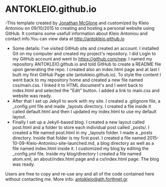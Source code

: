 # ANTOKLEIO.github.io
-This template created by [Jonathan McGlone](http://jmcglone.com) and customized by Kleio Antoniou on 09/10/2015  to creating and hosting a personal website using GitHub.  It contains some usefull information about Kleio Antoniou and contact info.You can view  data at <http://antokleio.github.io> 
- Some details: I've visited GitHub site and created an account. I installed Git on my computer and created my project's repository. I did Login to my GitHub account and went to https://github.com/new. I named my repository ANTOKLEIO.github.io and told GitHub to create a README file upon generating the repo. I created also an index.html page and at last I built my first GitHub Page site (antokleio.github.io). To style the content I went back to my repository home and created a new file named css/main.css. I linked it to HTML document's <head> and I went back to index.html and selected the "Edit" button. I added a link to main.css and website was ready. 
- After that I set up Jekyll to work with my site. I created a .gitignore file, a _config.yml file and made _layouts directory. I created a file inside it called default.html and then I updated my index.html to use my default layout.
- Finally I set up a Jekyll-based blog. I created a new layout called post.html and a folder to store each individual post called _posts/. I created a file named post.html in my _layouts folder. I made a _posts directory. Inside that folder is my first post. I created a file named 2015-10-09-Kleio-Antoniou-site-launched.md, a blog directory as well as a file named index.html inside it. I customized my blog by editing the _config.yml file. Inside my blog/directory I created a file named atom.xml, an about/index.html page  and a cv/index.html page. The blog was ready.
 
 Users are free to copy and re-use any and all of the code contained here without contacting me.
 More info: antokleio@ath.forthnet.gr
